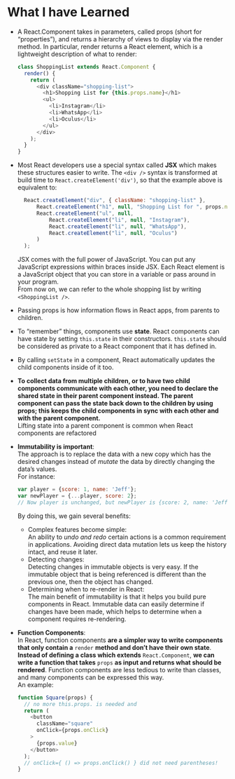 # What I have Learned

- A React.Component takes in parameters, called props (short for “properties”), and returns a hierarchy of views to display via the render method. In particular, render returns a React element, which is a lightweight description of what to render:
    ```javascript
    class ShoppingList extends React.Component {
      render() {
        return (
          <div className="shopping-list">
            <h1>Shopping List for {this.props.name}</h1>
            <ul>
              <li>Instagram</li>
              <li>WhatsApp</li>
              <li>Oculus</li>
            </ul>
          </div>
        );
      }
    }
    ```

- Most React developers use a special syntax called **JSX** which makes these structures easier to write. The `<div />` syntax is transformed at build time to `React.createElement('div')`, so that the example above is equivalent to:
  ```javascript
    React.createElement("div", { className: "shopping-list" },
        React.createElement("h1", null, "Shopping List for ", props.name),
        React.createElement("ul", null,
            React.createElement("li", null, "Instagram"),
            React.createElement("li", null, "WhatsApp"),
            React.createElement("li", null, "Oculus")
        )
    );
  ```
  JSX comes with the full power of JavaScript. You can put any JavaScript expressions within braces inside JSX. Each React element is a JavaScript object that you can store in a variable or pass around in your program.\
  From now on, we can refer to the whole shopping list by writing `<ShoppingList />`.

- Passing props is how information flows in React apps, from parents to children.

- To “remember” things, components use **state**. React components can have state by setting `this.state` in their constructors. `this.state` should be considered as private to a React component that it has defined in.
  
- By calling `setState` in a component, React automatically updates the child components inside of it too.

- **To collect data from multiple children, or to have two child components communicate with each other, you need to declare the shared state in their parent component instead. The parent component can pass the state back down to the children by using props; this keeps the child components in sync with each other and with the parent component.**\
Lifting state into a parent component is common when React components are refactored

- **Immutability is important**:\
  The approach is to replace the data with a new copy which has the desired changes instead of _mutate_ the data by directly changing the data’s values.\
  For instance:
  ```javascript
  var player = {score: 1, name: 'Jeff'};
  var newPlayer = {...player, score: 2};  
  // Now player is unchanged, but newPlayer is {score: 2, name: 'Jeff'}
  ```
  By doing this, we gain several benefits:
  * Complex features become simple:\
    An ability to _undo and redo_ certain actions is a common requirement in applications. Avoiding direct data mutation lets us keep the history intact, and reuse it later.
  * Detecting changes:\
    Detecting changes in immutable objects is very easy. If the immutable object that is being referenced is different than the previous one, then the object has changed.
  * Determining when to re-render in React:\
    The main benefit of immutability is that it helps you build pure components in React. Immutable data can easily determine if changes have been made, which helps to determine when a component requires re-rendering.

- **Function Components**:\
  In React, function components **are a simpler way to write components that only contain a** `render` **method and don’t have their own state**. **Instead of defining a class which extends** `React.Component`, **we can write a function that takes** `props` **as input and returns what should be rendered**. Function components are less tedious to write than classes, and many components can be expressed this way.\
  An example:
  ```javascript
  function Square(props) {
    // no more this.props. is needed and
    return (
      <button 
        className="square" 
        onClick={props.onClick}
      >
        {props.value}
      </button>
    );
    // onClick={ () => props.onClick() } did not need parentheses!
  }
  ``` 

